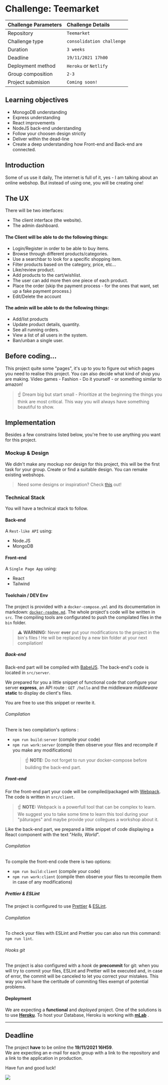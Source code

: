 # Challenge: Teemarket

| Challenge Parameters | Challenge Details         |
| :------------------- | :------------------------ |
| Repository           | `Teemarket`               |
| Challenge type       | `consolidation challenge` |
| Duration             | `3 weeks`                 |
| Deadline             | `19/11/2021 17h00`        |
| Deployment method    | `Heroku` or `Netlify`     |
| Group composition    | `2-3`                     |
| Project submision    | `Coming soon!`            |

## Learning objectives

- MonogoDB understanding
- Express understanding
- React improvements
- NodeJS back-end understanding
- Follow your choosen design strictly
- Deliver within the dead-line
- Create a deep understanding how Front-end and Back-end are connected.

## Introduction

Some of us use it daily, The internet is full of it, yes - I am talking about an online webshop. But instead of using one, you will be creating one!

## The UX

There will be two interfaces:

- The client interface (the website).
- The admin dashboard.

#### The Client will be able to do the following things:

- Login/Register in order to be able to buy items.
- Browse through different products/categories.
- Use a searchbar to look for a specific shopping item.
- Filter products based on the category, price, etc...
- Like/review product.
- Add products to the cart/wishlist.
- The user can add more then one piece of each product.
- Place the order (skip the payment process - for the ones that want, set up a fake payment process.)
- Edit/Delete the account

#### The admin will be able to do the following things:

- Add/list products
- Update product details, quantity.
- See all running orders.
- View a list of all users in the system.
- Ban/unban a single user.

## Before coding...

This project quite some "pages", it's up to you to figure out which pages you need to realise this project.
You can also decide what kind of shop you are making. Video games - Fashion - Do it yourself - or something similar to amazon!

> ☝️ Dream big but start small - Prioritize at the beginning the things you think are most critical. This way you will always have something beautiful to show.

## Implementation

Besides a few constrains listed below, you're free to use anything you want for this project.

### Mockup & Design

We didn't make any mockup nor design for this project, this will be the first task for your group. Create or find a suitable design. You can remake existing webshops.

> Need some designs or inspiration? Check [this]('https://preview.themeforest.net/item/molla-ecommerce-html5-template/full_screen_preview/25119280?_ga=2.213305233.420292844.1634631855-169386747.1634631855') out!

### Technical Stack

You will have a technical stack to follow.

#### Back-end

A `Rest-like API` using:

- Node.JS
- MongoDB

#### Front-end

A `Single Page App` using:

- React
- Tailwind

#### Toolchain / DEV Env

The project is provided with a `docker-compose.yml` and its documentation in markdown: [`docker-readme.md`](./docker-readme.md).
The whole project's code will be written in `src`. The compiling tools are configurated to push the compilated files in the `bin` folder.

> ⚠️ **WARNING:** Never **ever** put your modifications to the project in the bin's files ! He will be replaced by a new bin folder at your next compilation!

##### Back-end

Back-end part will be compiled with [BabelJS](https://babeljs.io). The back-end's code is located in `src/server`.

We prepared for you a little snippet of functional code that configure your server **express**, an API route : `GET /hello` and the middleware _middleware_ **static** to display de client's files.

You are free to use this snippet or rewrite it.

###### Compilation

There is two compilation's options :

- `npm run build:server` (compile your code)
- `npm run work:server` (compile then observe your files and recompile if you make any modifications)
  > ☝️ **NOTE:** Do not forget to run your docker-compose before building the back-end part.

##### Front-end

For the front-end part your code will be compiled/packaged with [Webpack](https://webpack.js.org/). The code is written in `src/client`.

> ☝️ **NOTE:** Webpack is a powerfull tool that can be complex to learn. We suggest you to take some time to learn this tool during your "pâturages" and maybe provide your collegues a workshop about it.

Like the back-end part, we prepared a little snippet of code displaying a React component with the text "_Hello, World_".

###### Compilation

To compile the front-end code there is two options:

- `npm run build:client` (compile your code)
- `npm run work:client` (compile then observe your files to recompile them in case of any modifications)

##### Prettier & ESLint

The project is configured to use [Prettier](https://prettier.io) & [ESLint](https://eslint.org).

###### Compilation

To check your files with ESLint and Prettier you can also run this command: `npm run lint`.

###### Hooks git

The project is also configured with a _hook_ de **precommit** for git: when you will try to commit your files, ESLint and Prettier will be executed and, in case of error, the commit will be canceled to let you correct your mistakes. This way you will have the certitude of commiting files exempt of potential problems.

#### Deployment

We are expecting a **functional** and _deployed_ project.
One of the solutions is to use [**Heroku**](https://www.heroku.com). To host your Database, Heroku is working with [**mLab**](https://mlab.com) .

---

## Deadline

The project **have** to be online the **19/11/2021 16H59**.  
We are expecting an e-mail for each group with a link to the repository and a link to the application in production.

Have fun and good luck!

![](./amazon-gif.gif)
